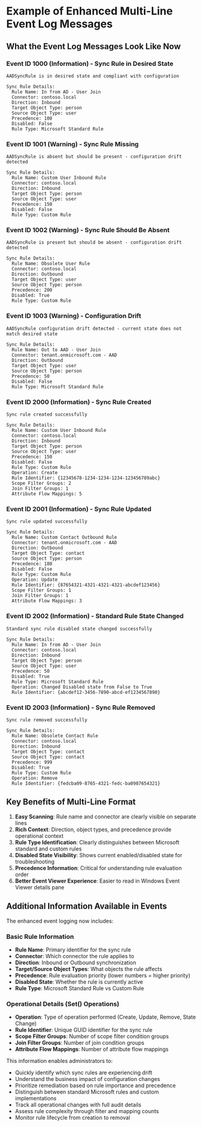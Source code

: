 # Example of Enhanced Multi-Line Event Log Messages

## What the Event Log Messages Look Like Now

### Event ID 1000 (Information) - Sync Rule in Desired State
```
AADSyncRule is in desired state and compliant with configuration

Sync Rule Details:
  Rule Name: In from AD - User Join
  Connector: contoso.local
  Direction: Inbound
  Target Object Type: person
  Source Object Type: user
  Precedence: 100
  Disabled: False
  Rule Type: Microsoft Standard Rule
```

### Event ID 1001 (Warning) - Sync Rule Missing
```
AADSyncRule is absent but should be present - configuration drift detected

Sync Rule Details:
  Rule Name: Custom User Inbound Rule
  Connector: contoso.local
  Direction: Inbound
  Target Object Type: person
  Source Object Type: user
  Precedence: 150
  Disabled: False
  Rule Type: Custom Rule
```

### Event ID 1002 (Warning) - Sync Rule Should Be Absent
```
AADSyncRule is present but should be absent - configuration drift detected

Sync Rule Details:
  Rule Name: Obsolete User Rule
  Connector: contoso.local
  Direction: Outbound
  Target Object Type: user
  Source Object Type: person
  Precedence: 200
  Disabled: True
  Rule Type: Custom Rule
```

### Event ID 1003 (Warning) - Configuration Drift
```
AADSyncRule configuration drift detected - current state does not match desired state

Sync Rule Details:
  Rule Name: Out to AAD - User Join
  Connector: tenant.onmicrosoft.com - AAD
  Direction: Outbound
  Target Object Type: user
  Source Object Type: person
  Precedence: 50
  Disabled: False
  Rule Type: Microsoft Standard Rule
```

### Event ID 2000 (Information) - Sync Rule Created
```
Sync rule created successfully

Sync Rule Details:
  Rule Name: Custom User Inbound Rule
  Connector: contoso.local
  Direction: Inbound
  Target Object Type: person
  Source Object Type: user
  Precedence: 150
  Disabled: False
  Rule Type: Custom Rule
  Operation: Create
  Rule Identifier: {12345678-1234-1234-1234-123456789abc}
  Scope Filter Groups: 2
  Join Filter Groups: 1
  Attribute Flow Mappings: 5
```

### Event ID 2001 (Information) - Sync Rule Updated
```
Sync rule updated successfully

Sync Rule Details:
  Rule Name: Custom Contact Outbound Rule
  Connector: tenant.onmicrosoft.com - AAD
  Direction: Outbound
  Target Object Type: contact
  Source Object Type: person
  Precedence: 180
  Disabled: False
  Rule Type: Custom Rule
  Operation: Update
  Rule Identifier: {87654321-4321-4321-4321-abcdef123456}
  Scope Filter Groups: 1
  Join Filter Groups: 1
  Attribute Flow Mappings: 3
```

### Event ID 2002 (Information) - Standard Rule State Changed
```
Standard sync rule disabled state changed successfully

Sync Rule Details:
  Rule Name: In from AD - User Join
  Connector: contoso.local
  Direction: Inbound
  Target Object Type: person
  Source Object Type: user
  Precedence: 50
  Disabled: True
  Rule Type: Microsoft Standard Rule
  Operation: Changed Disabled state from False to True
  Rule Identifier: {abcdef12-3456-7890-abcd-ef1234567890}
```

### Event ID 2003 (Information) - Sync Rule Removed
```
Sync rule removed successfully

Sync Rule Details:
  Rule Name: Obsolete Contact Rule
  Connector: contoso.local
  Direction: Inbound
  Target Object Type: contact
  Source Object Type: contact
  Precedence: 999
  Disabled: True
  Rule Type: Custom Rule
  Operation: Remove
  Rule Identifier: {fedcba09-8765-4321-fedc-ba0987654321}
```

## Key Benefits of Multi-Line Format

1. **Easy Scanning**: Rule name and connector are clearly visible on separate lines
2. **Rich Context**: Direction, object types, and precedence provide operational context
3. **Rule Type Identification**: Clearly distinguishes between Microsoft standard and custom rules
4. **Disabled State Visibility**: Shows current enabled/disabled state for troubleshooting
5. **Precedence Information**: Critical for understanding rule evaluation order
6. **Better Event Viewer Experience**: Easier to read in Windows Event Viewer details pane

## Additional Information Available in Events

The enhanced event logging now includes:

### Basic Rule Information
- **Rule Name**: Primary identifier for the sync rule
- **Connector**: Which connector the rule applies to
- **Direction**: Inbound or Outbound synchronization
- **Target/Source Object Types**: What objects the rule affects
- **Precedence**: Rule evaluation priority (lower numbers = higher priority)
- **Disabled State**: Whether the rule is currently active
- **Rule Type**: Microsoft Standard Rule vs Custom Rule

### Operational Details (Set() Operations)
- **Operation**: Type of operation performed (Create, Update, Remove, State Change)
- **Rule Identifier**: Unique GUID identifier for the sync rule
- **Scope Filter Groups**: Number of scope filter condition groups
- **Join Filter Groups**: Number of join condition groups  
- **Attribute Flow Mappings**: Number of attribute flow mappings

This information enables administrators to:
- Quickly identify which sync rules are experiencing drift
- Understand the business impact of configuration changes
- Prioritize remediation based on rule importance and precedence
- Distinguish between standard Microsoft rules and custom implementations
- Track all operational changes with full audit details
- Assess rule complexity through filter and mapping counts
- Monitor rule lifecycle from creation to removal
